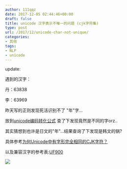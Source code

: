 ```yaml
---
author: 111qqz
date: 2017-12-05 02:44:46+00:00
draft: false
title: unicode 汉字表示不唯一的问题 (cjk字符集)
type: post
url: /2017/12/unicode-char-not-unique/
categories:
- 其他
tags:
- NLP
- unicode
---
```


update:

遇到的汉字：

丹：63838

李：63969

昨天写的正则发现死活识别不了 "年"字...

放到[unicode编码转化公式](http://tool.chinaz.com/tools/unicode.aspx) 查了下发现竟然是不同的字orz..

其实猜想到也许是日文的"年"...结果查询了下发现是韩文的锅?

具体参考[为何Unicode中有字形完全相同的CJK字符？](https://www.zhihu.com/question/21939341)

以及兼容汉字的参考表:[UF900](https://111qqz.com/wordpress/wp-content/uploads/2017/12/UF900.pdf)

[![](https://111qqz.com/wordpress/wp-content/uploads/2017/12/cjk兼容字符部分.png)
](https://111qqz.com/wordpress/wp-content/uploads/2017/12/cjk兼容字符部分.png)
